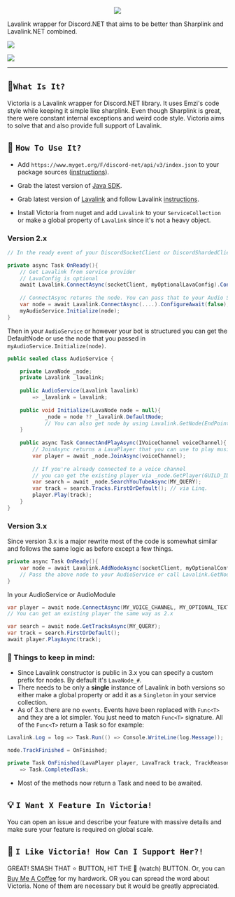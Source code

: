 <p align="center">
  <img src="https://i.imgur.com/i6wyG8k.gif" widht="70%">
</p>  

Lavalink wrapper for Discord.NET that aims to be better than Sharplink and Lavalink.NET combined.

![](https://img.shields.io/badge/Discord-Support-%237289DA.svg?logo=discord&style=for-the-badge&logoWidth=20&link=https://discord.gg/ZJaVXK8)


[![](https://img.shields.io/appveyor/ci/gruntjs/grunt.svg?label=Appveyor&logo=appveyor&style=for-the-badge&logoWidth=20)](https://ci.appveyor.com/project/Yucked/victoria)

---


## 🔧`What Is It?`
Victoria is a Lavalink wrapper for Discord.NET library. It uses Emzi's code style while keeping it simple like sharplink.
Even though Sharplink is great, there were constant internal exceptions and weird code style. Victoria aims to solve that and also provide full support of Lavalink.

## 🤔 `How To Use It?`
- Add `https://www.myget.org/F/discord-net/api/v3/index.json` to your package sources ([instructions](https://discord.foxbot.me/latest/guides/getting_started/nightlies.html?tabs=vs)).

- Grab the latest version of [Java SDK](https://www.oracle.com/technetwork/java/javase/downloads/jdk11-downloads-5066655.html).

- Grab latest version of [Lavalink](https://github.com/Frederikam/Lavalink/releases) and follow Lavalink [instructions](https://github.com/Frederikam/Lavalink/#server-configuration).

- Install Victoria from nuget and add `Lavalink` to your `ServiceCollection` or make a global property of `Lavalink` since it's not a heavy object.

### Version 2.x

```cs
// In the ready event of your DiscordSocketClient or DiscordShardedClient add the following code.

private async Task OnReady(){
    // Get Lavalink from service provider
    // LavaConfig is optional
    await Lavalink.ConnectAsync(socketClient, myOptionalLavaConfig).ConfigureAwait(false);
    
    // ConnectAsync returns the node. You can pass that to your Audio Service like so:
    var node = await Lavalink.ConnectAsync(....).ConfigureAwait(false);
    myAudioService.Initialize(node);    
}
```
Then in your `AudioService` or however your bot is structured you can get the DefaultNode or use the node that you passed in `myAudioService.Initialize(node)`.

```cs
public sealed class AudioService {

    private LavaNode _node;
    private Lavalink _lavalink;
    
    public AudioService(Lavalink lavalink)
        => _lavalink = lavalink;
            
    public void Initialize(LavaNode node = null){
            _node = node ?? _lavalink.DefaultNode;
            // You can also get node by using Lavalink.GetNode(EndPoint);
    }
    
    public async Task ConnectAndPlayAsync(IVoiceChannel voiceChannel){
        // JoinAsync returns a LavaPlayer that you can use to play music and stuff.
        var player = await _node.JoinAsync(voiceChannel);
        
        // If you're already connected to a voice channel 
        // you can get the existing player via _node.GetPlayer(GUILD_ID);
        var search = await _node.SearchYouTubeAsync(MY_QUERY);
        var track = search.Tracks.FirstOrDefault(); // via Linq.
        player.Play(track);        
    }
}
```

### Version 3.x

Since version 3.x is a major rewrite most of the code is somewhat similar and follows the same logic as before except a few things.

```cs
private async Task OnReady(){
    var node = await Lavalink.AddNodeAsync(socketClient, myOptionalConfiguration).ConfigureAwait(false); 
    // Pass the above node to your AudioService or call Lavalink.GetNode(MY_NODE_NAME);
}
```

In your AudioService or AudioModule
```cs
var player = await node.ConnectAsync(MY_VOICE_CHANNEL, MY_OPTIONAL_TEXT_CHANNEL);
// You can get an existing player the same way as 2.x

var search = await node.GetTracksAsync(MY_QUERY);
var track = search.FirstOrDefault();
await player.PlayAsync(track); 
```

### 🔰 Things to keep in mind:

- Since Lavalink constructor is public in 3.x you can specify a custom prefix for nodes. By default it's `LavaNode_#`.
- There needs to be only a **single** instance of Lavalink in both versions so either make a global property or add it as a `Singleton` in your service collection.
- As of 3.x there are no `events`. Events have been replaced with `Func<T>` and they are a lot simpler. You just need to match `Func<T>` signature. All of the `Func<T>` return a Task so for example:
```cs
Lavalink.Log = log => Task.Run(() => Console.WriteLine(log.Message));

node.TrackFinished = OnFinished;

private Task OnFinished(LavaPlayer player, LavaTrack track, TrackReason reason)
    => Task.CompletedTask;
```
- Most of the methods now return a Task and need to be awaited.

## 💡 `I Want X Feature In Victoria!`
You can open an issue and describe your feature with massive details and make sure your feature is required on global scale.

## 🚀 `I Like Victoria! How Can I Support Her?!`
GREAT! SMASH THAT :star: BUTTON, HIT THE :eyes: (watch) BUTTON. Or, you can [Buy Me A Coffee](https://www.buymeacoffee.com/Yucked) for my hardwork.
OR you can spread the word about Victoria. None of them are necessary but it would be greatly appreciated.
